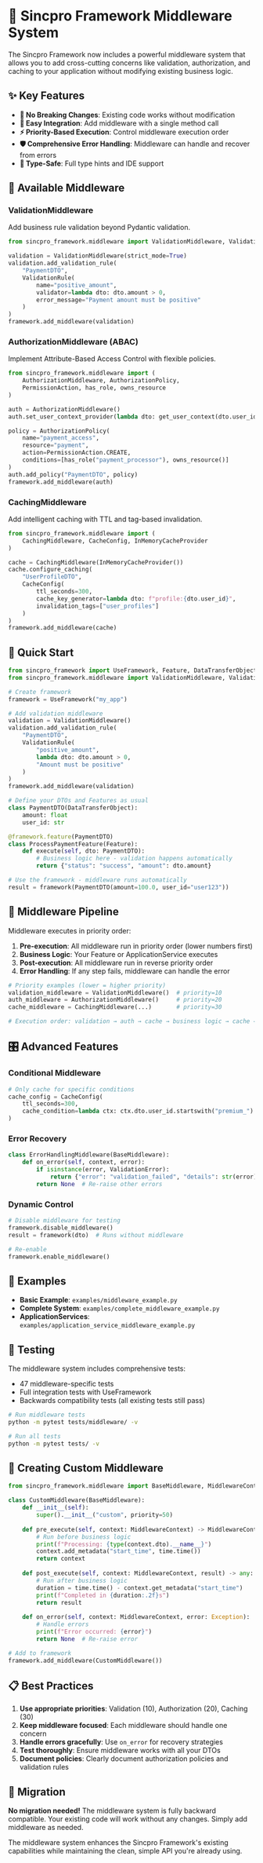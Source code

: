 # 🔧 Sincpro Framework Middleware System

The Sincpro Framework now includes a powerful middleware system that allows you to add cross-cutting concerns like validation, authorization, and caching to your application without modifying existing business logic.

## ✨ Key Features

- **🚀 No Breaking Changes**: Existing code works without modification
- **🔧 Easy Integration**: Add middleware with a single method call
- **⚡ Priority-Based Execution**: Control middleware execution order
- **🛡️ Comprehensive Error Handling**: Middleware can handle and recover from errors
- **🎯 Type-Safe**: Full type hints and IDE support

## 🧩 Available Middleware

### ValidationMiddleware
Add business rule validation beyond Pydantic validation.

```python
from sincpro_framework.middleware import ValidationMiddleware, ValidationRule

validation = ValidationMiddleware(strict_mode=True)
validation.add_validation_rule(
    "PaymentDTO",
    ValidationRule(
        name="positive_amount",
        validator=lambda dto: dto.amount > 0,
        error_message="Payment amount must be positive"
    )
)
framework.add_middleware(validation)
```

### AuthorizationMiddleware (ABAC)
Implement Attribute-Based Access Control with flexible policies.

```python
from sincpro_framework.middleware import (
    AuthorizationMiddleware, AuthorizationPolicy, 
    PermissionAction, has_role, owns_resource
)

auth = AuthorizationMiddleware()
auth.set_user_context_provider(lambda dto: get_user_context(dto.user_id))

policy = AuthorizationPolicy(
    name="payment_access",
    resource="payment",
    action=PermissionAction.CREATE,
    conditions=[has_role("payment_processor"), owns_resource()]
)
auth.add_policy("PaymentDTO", policy)
framework.add_middleware(auth)
```

### CachingMiddleware
Add intelligent caching with TTL and tag-based invalidation.

```python
from sincpro_framework.middleware import (
    CachingMiddleware, CacheConfig, InMemoryCacheProvider
)

cache = CachingMiddleware(InMemoryCacheProvider())
cache.configure_caching(
    "UserProfileDTO",
    CacheConfig(
        ttl_seconds=300,
        cache_key_generator=lambda dto: f"profile:{dto.user_id}",
        invalidation_tags=["user_profiles"]
    )
)
framework.add_middleware(cache)
```

## 🚀 Quick Start

```python
from sincpro_framework import UseFramework, Feature, DataTransferObject
from sincpro_framework.middleware import ValidationMiddleware, ValidationRule

# Create framework
framework = UseFramework("my_app")

# Add validation middleware
validation = ValidationMiddleware()
validation.add_validation_rule(
    "PaymentDTO", 
    ValidationRule(
        "positive_amount", 
        lambda dto: dto.amount > 0, 
        "Amount must be positive"
    )
)
framework.add_middleware(validation)

# Define your DTOs and Features as usual
class PaymentDTO(DataTransferObject):
    amount: float
    user_id: str

@framework.feature(PaymentDTO)
class ProcessPaymentFeature(Feature):
    def execute(self, dto: PaymentDTO):
        # Business logic here - validation happens automatically
        return {"status": "success", "amount": dto.amount}

# Use the framework - middleware runs automatically
result = framework(PaymentDTO(amount=100.0, user_id="user123"))
```

## 🔄 Middleware Pipeline

Middleware executes in priority order:

1. **Pre-execution**: All middleware run in priority order (lower numbers first)
2. **Business Logic**: Your Feature or ApplicationService executes
3. **Post-execution**: All middleware run in reverse priority order
4. **Error Handling**: If any step fails, middleware can handle the error

```python
# Priority examples (lower = higher priority)
validation_middleware = ValidationMiddleware()  # priority=10
auth_middleware = AuthorizationMiddleware()     # priority=20  
cache_middleware = CachingMiddleware(...)       # priority=30

# Execution order: validation → auth → cache → business logic → cache → auth → validation
```

## 🎛️ Advanced Features

### Conditional Middleware
```python
# Only cache for specific conditions
cache_config = CacheConfig(
    ttl_seconds=300,
    cache_condition=lambda ctx: ctx.dto.user_id.startswith("premium_")
)
```

### Error Recovery
```python
class ErrorHandlingMiddleware(BaseMiddleware):
    def on_error(self, context, error):
        if isinstance(error, ValidationError):
            return {"error": "validation_failed", "details": str(error)}
        return None  # Re-raise other errors
```

### Dynamic Control
```python
# Disable middleware for testing
framework.disable_middleware()
result = framework(dto)  # Runs without middleware

# Re-enable
framework.enable_middleware()
```

## 📁 Examples

- **Basic Example**: `examples/middleware_example.py`
- **Complete System**: `examples/complete_middleware_example.py`
- **ApplicationServices**: `examples/application_service_middleware_example.py`

## 🧪 Testing

The middleware system includes comprehensive tests:
- 47 middleware-specific tests
- Full integration tests with UseFramework
- Backwards compatibility tests (all existing tests still pass)

```bash
# Run middleware tests
python -m pytest tests/middleware/ -v

# Run all tests
python -m pytest tests/ -v
```

## 🔧 Creating Custom Middleware

```python
from sincpro_framework.middleware import BaseMiddleware, MiddlewareContext

class CustomMiddleware(BaseMiddleware):
    def __init__(self):
        super().__init__("custom", priority=50)
    
    def pre_execute(self, context: MiddlewareContext) -> MiddlewareContext:
        # Run before business logic
        print(f"Processing: {type(context.dto).__name__}")
        context.add_metadata("start_time", time.time())
        return context
    
    def post_execute(self, context: MiddlewareContext, result) -> any:
        # Run after business logic
        duration = time.time() - context.get_metadata("start_time")
        print(f"Completed in {duration:.2f}s")
        return result
    
    def on_error(self, context: MiddlewareContext, error: Exception):
        # Handle errors
        print(f"Error occurred: {error}")
        return None  # Re-raise error

# Add to framework
framework.add_middleware(CustomMiddleware())
```

## 📋 Best Practices

1. **Use appropriate priorities**: Validation (10), Authorization (20), Caching (30)
2. **Keep middleware focused**: Each middleware should handle one concern
3. **Handle errors gracefully**: Use `on_error` for recovery strategies
4. **Test thoroughly**: Ensure middleware works with all your DTOs
5. **Document policies**: Clearly document authorization policies and validation rules

## 🔄 Migration

**No migration needed!** The middleware system is fully backward compatible. Your existing code will work without any changes. Simply add middleware as needed.

The middleware system enhances the Sincpro Framework's existing capabilities while maintaining the clean, simple API you're already using.